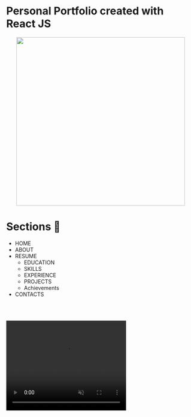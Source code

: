 # Personal Portfolio created with React JS 

<p align="center">
<img src="https://raw.githubusercontent.com/PhantomScript/asset-container/b26b0ebaaa13bec7fac796ee0b8296676df6ee0b/developer-portfolio/website.svg" alt="" width="450px"/>
</p>

# Sections :bookmark:
- HOME
- ABOUT
- RESUME
    - EDUCATION
    - SKILLS
    - EXPERIENCE
    - PROJECTS 
    - Achievements <br />
- CONTACTS 

<br /><br />

<video width="320" height="240" autoplay muted>
  <source src="https://github.com/aakanshabishnoi/portfolio/tree/master/public/demo.mp4" type="video/mp4">
</video>
<br />
